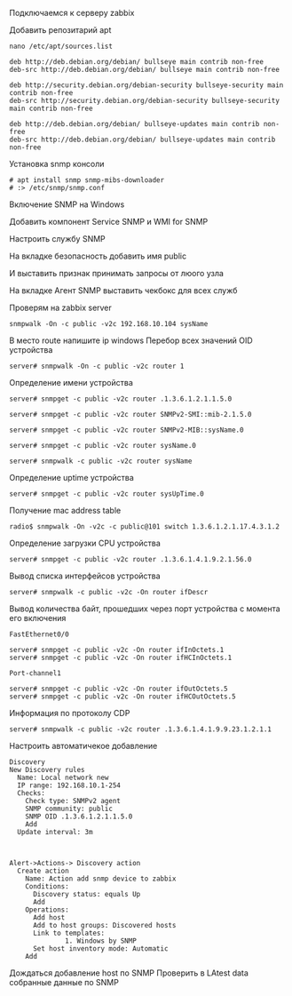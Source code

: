 
Подключаемся к серверу zabbix

Добавить репозитарий apt

```
nano /etc/apt/sources.list
```
```
deb http://deb.debian.org/debian/ bullseye main contrib non-free
deb-src http://deb.debian.org/debian/ bullseye main contrib non-free

deb http://security.debian.org/debian-security bullseye-security main contrib non-free
deb-src http://security.debian.org/debian-security bullseye-security main contrib non-free

deb http://deb.debian.org/debian/ bullseye-updates main contrib non-free
deb-src http://deb.debian.org/debian/ bullseye-updates main contrib non-free

```


Установка snmp консоли
```
# apt install snmp snmp-mibs-downloader
# :> /etc/snmp/snmp.conf
```


Включение SNMP на Windows 

Добавить компонент Service SNMP и WMI for SNMP

Настроить службу SNMP

На вкладке безопасность добавить имя public

И выставить признак принимать запросы от люого узла

На вкладке Агент SNMP выставить чекбокс для всех служб


Проверям на zabbix server

```
snmpwalk -On -c public -v2c 192.168.10.104 sysName

```

В место route напишите ip windows
Перебор всех значений OID устройства
```
server# snmpwalk -On -c public -v2c router 1
```
Определение имени устройства
```
server# snmpget -c public -v2c router .1.3.6.1.2.1.1.5.0

server# snmpget -c public -v2c router SNMPv2-SMI::mib-2.1.5.0

server# snmpget -c public -v2c router SNMPv2-MIB::sysName.0

server# snmpget -c public -v2c router sysName.0

server# snmpwalk -c public -v2c router sysName
```
Определение uptime устройства
```
server# snmpget -c public -v2c router sysUpTime.0

```
Получение mac address table
```
radio$ snmpwalk -On -v2c -c public@101 switch 1.3.6.1.2.1.17.4.3.1.2
```
Определение загрузки CPU устройства
```
server# snmpget -c public -v2c router .1.3.6.1.4.1.9.2.1.56.0
```
Вывод списка интерфейсов устройства
```
server# snmpwalk -c public -v2c -On router ifDescr
```

Вывод количества байт, прошедших через порт устройства с момента его включения
```
FastEthernet0/0

server# snmpget -c public -v2c -On router ifInOctets.1
server# snmpget -c public -v2c -On router ifHCInOctets.1

Port-channel1

server# snmpget -c public -v2c -On router ifOutOctets.5
server# snmpget -c public -v2c -On router ifHCOutOctets.5
```
Информация по протоколу CDP
```
server# snmpwalk -c public -v2c router .1.3.6.1.4.1.9.9.23.1.2.1.1
```


Настроить автоматичекое добавление
```
Discovery
New Discovery rules
  Name: Local network new
  IP range: 192.168.10.1-254
  Checks: 
    Check type: SNMPv2 agent 
    SNMP community: public
    SNMP OID .1.3.6.1.2.1.1.5.0
    Add
  Update interval: 3m



Alert->Actions-> Discovery action
  Create action
    Name: Action add snmp device to zabbix
    Conditions: 
      Discovery status: equals Up                 
      Add
    Operations:
      Add host
      Add to host groups: Discovered hosts            
      Link to templates:
              1. Windows by SNMP
      Set host inventory mode: Automatic
    Add
```

Дождаться добавление host по SNMP
Проверить в LAtest data собранные данные по SNMP
